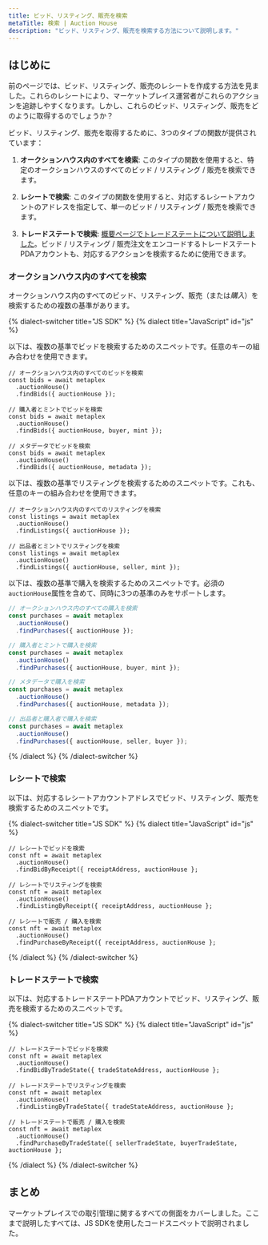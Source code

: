 ```yaml
---
title: ビッド、リスティング、販売を検索
metaTitle: 検索 | Auction House
description: "ビッド、リスティング、販売を検索する方法について説明します。"
---
```

## はじめに

前のページでは、ビッド、リスティング、販売のレシートを作成する方法を見ました。これらのレシートにより、マーケットプレイス運営者がこれらのアクションを追跡しやすくなります。しかし、これらのビッド、リスティング、販売をどのように取得するのでしょうか？

ビッド、リスティング、販売を取得するために、3つのタイプの関数が提供されています：

1. **オークションハウス内のすべてを検索**: このタイプの関数を使用すると、特定のオークションハウスのすべてのビッド / リスティング / 販売を検索できます。

2. **レシートで検索**: このタイプの関数を使用すると、対応するレシートアカウントのアドレスを指定して、単一のビッド / リスティング / 販売を検索できます。

3. **トレードステートで検索**: [概要ページでトレードステートについて説明しました](/legacy-documentation/auction-house)。ビッド / リスティング / 販売注文をエンコードするトレードステートPDAアカウントも、対応するアクションを検索するために使用できます。

### オークションハウス内のすべてを検索

オークションハウス内のすべてのビッド、リスティング、販売（または*購入*）を検索するための複数の基準があります。

{% dialect-switcher title="JS SDK" %}
{% dialect title="JavaScript" id="js" %}

以下は、複数の基準でビッドを検索するためのスニペットです。任意のキーの組み合わせを使用できます。

```tsx
// オークションハウス内のすべてのビッドを検索
const bids = await metaplex
  .auctionHouse()
  .findBids({ auctionHouse });

// 購入者とミントでビッドを検索
const bids = await metaplex
  .auctionHouse()
  .findBids({ auctionHouse, buyer, mint });

// メタデータでビッドを検索
const bids = await metaplex
  .auctionHouse()
  .findBids({ auctionHouse, metadata });
```

以下は、複数の基準でリスティングを検索するためのスニペットです。これも、任意のキーの組み合わせを使用できます。

```tsx
// オークションハウス内のすべてのリスティングを検索
const listings = await metaplex
  .auctionHouse()
  .findListings({ auctionHouse });

// 出品者とミントでリスティングを検索
const listings = await metaplex
  .auctionHouse()
  .findListings({ auctionHouse, seller, mint });
```

以下は、複数の基準で購入を検索するためのスニペットです。必須の`auctionHouse`属性を含めて、同時に3つの基準のみをサポートします。

```ts
// オークションハウス内のすべての購入を検索
const purchases = await metaplex
  .auctionHouse()
  .findPurchases({ auctionHouse });

// 購入者とミントで購入を検索
const purchases = await metaplex
  .auctionHouse()
  .findPurchases({ auctionHouse, buyer, mint });

// メタデータで購入を検索
const purchases = await metaplex
  .auctionHouse()
  .findPurchases({ auctionHouse, metadata });

// 出品者と購入者で購入を検索
const purchases = await metaplex
  .auctionHouse()
  .findPurchases({ auctionHouse, seller, buyer });
```

{% /dialect %}
{% /dialect-switcher %}

### レシートで検索

以下は、対応するレシートアカウントアドレスでビッド、リスティング、販売を検索するためのスニペットです。

{% dialect-switcher title="JS SDK" %}
{% dialect title="JavaScript" id="js" %}

```tsx
// レシートでビッドを検索
const nft = await metaplex
  .auctionHouse()
  .findBidByReceipt({ receiptAddress, auctionHouse };

// レシートでリスティングを検索
const nft = await metaplex
  .auctionHouse()
  .findListingByReceipt({ receiptAddress, auctionHouse };

// レシートで販売 / 購入を検索
const nft = await metaplex
  .auctionHouse()
  .findPurchaseByReceipt({ receiptAddress, auctionHouse };
```

{% /dialect %}
{% /dialect-switcher %}

### トレードステートで検索
以下は、対応するトレードステートPDAアカウントでビッド、リスティング、販売を検索するためのスニペットです。

{% dialect-switcher title="JS SDK" %}
{% dialect title="JavaScript" id="js" %}

```tsx
// トレードステートでビッドを検索
const nft = await metaplex
  .auctionHouse()
  .findBidByTradeState({ tradeStateAddress, auctionHouse };

// トレードステートでリスティングを検索
const nft = await metaplex
  .auctionHouse()
  .findListingByTradeState({ tradeStateAddress, auctionHouse };

// トレードステートで販売 / 購入を検索
const nft = await metaplex
  .auctionHouse()
  .findPurchaseByTradeState({ sellerTradeState, buyerTradeState, auctionHouse };
```

{% /dialect %}
{% /dialect-switcher %}

## まとめ

マーケットプレイスでの取引管理に関するすべての側面をカバーしました。ここまで説明したすべては、JS SDKを使用したコードスニペットで説明されました。
